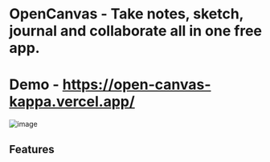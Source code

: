 # OpenCanvas - Take notes, sketch, journal and collaborate all in one free app.

# Demo - https://open-canvas-kappa.vercel.app/

![image](https://github.com/user-attachments/assets/950a4e61-a318-42b1-a5b5-8ac80dae7fe3)



## Features

